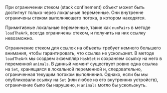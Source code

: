 При ограничении стеком (stack confinement) объект может быть достигнут
только через локальные переменные. Они внутренне ограничены стеком
выполняющего потока, в котором находятся.

Примитивные локальные переменные, такие как `numPairs` в методе `loadTheArk`, всегда ограничены стеком,
и получить на них ссылку невозможно.

Ограничение стеком для ссылок на объекты требует немного большего внимания, чтобы гарантировать,
что ссылка не ускользнет. В методе `loadTheArk` мы создаем
экземпляр `HashSet` и сохраняем ссылку на него в переменной `animals`. В данный момент существует
ровно одна ссылка на `Set`, хранящаяся в локальной переменной и, следовательно, ограниченная текущим
потоком выполнения. Однако, если бы мы опубликовали ссылку на `Set` (или любое из его внутренних
устройств), ограничение было бы нарушено, и `animals` могло бы ускользнуть.
